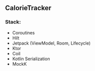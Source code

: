## CalorieTracker

### Stack:
* Coroutines
* Hilt
* Jetpack (ViewModel, Room, Lifecycle)
* Ktor
* Coil
* Kotlin Serialization
* MockK
